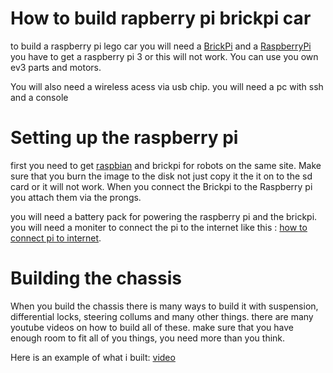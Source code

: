  # How to build rapberry pi brickpi car
 
 to build a raspberry pi lego car you will need a [BrickPi](https://www.amazon.com/BrickPi-by-Dexter-Industries/dp/B01M4JG4GD) and a [RaspberryPi](https://www.amazon.com/Raspberry-Pi-MS-004-00000024-Model-Board/dp/B01LPLPBS8/ref=sr_1_4?gclid=Cj0KCQiA4NTxBRDxARIsAHyp6gDy8XmtfL8nYTCF--iw3lSYTQaSGfpQYF8gU15nh1i7xBY9kQqMnqoaAkPOEALw_wcB&hvadid=409975553966&hvdev=c&hvlocphy=9023847&hvnetw=g&hvqmt=b&hvrand=17444722183821711918&hvtargid=kwd-300229776225&hydadcr=18067_11398848&keywords=raspberry+pi+raspberry+pi+3+model+b&qid=1580595740&sr=8-4) you have to get a raspberry pi 3 or this will not work. You can use you own ev3 parts and motors.
 
 You will also need a wireless acess via usb chip. you will need a pc with ssh and a console
 
 
 # Setting up the raspberry pi
 
 first you need to get [raspbian](https://www.dexterindustries.com/howto/install-raspbian-for-robots-image-on-an-sd-card/) and brickpi for robots on the same site. Make sure that you burn the image to the disk not just copy it the it on to the sd card or it will not work. When you connect the Brickpi to the Raspberry pi you attach them via the prongs.
 
 you will need a battery pack for powering the raspberry pi and the brickpi. you will need a moniter to connect the pi to the internet like this : [how to connect pi to internet](https://www.youtube.com/watch?v=7cQrNl0QVFA).
 
 # Building the chassis
 
 When you build the chassis there is many ways to build it with suspension, differential locks, steering collums and many other things. there are many youtube videos on how to build all of these. make sure that you have enough room to fit all of you things, you need more than you think.
 
 Here is an example of what i built:
 [video](IMG_0003.MOV)
 
 
